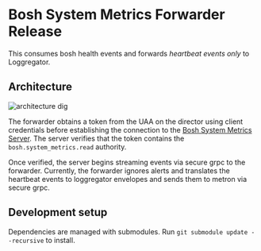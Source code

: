 # Bosh System Metrics Forwarder Release

This consumes bosh health events and forwards _heartbeat events only_ to Loggregator.

## Architecture

![architecture dig][diagram]

The forwarder obtains a token from the UAA on the director using client credentials before establishing the connection to the [Bosh System Metrics Server][server]. The server verifies that the token contains the `bosh.system_metrics.read` authority.

Once verified, the server begins streaming events via secure grpc to the forwarder. Currently, the forwarder ignores alerts and translates the heartbeat events to loggregator envelopes and sends them to metron via secure grpc.

[server]: https://github.com/pivotal-cf/bosh-system-metrics-server-release
[diagram]: https://docs.google.com/a/pivotal.io/drawings/d/1l1iAQaBc6SHIpWb3x-lI9p4JVIZN_3ErepbAohqnaPw/pub?w=1192&h=719

## Development setup

Dependencies are managed with submodules. Run `git submodule update --recursive` to install.